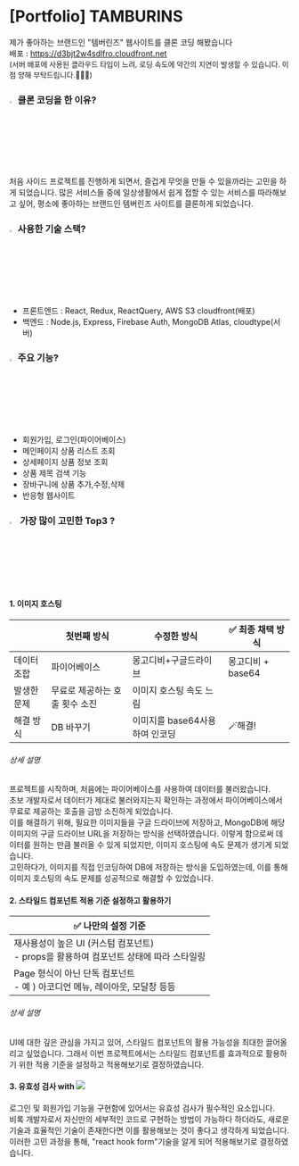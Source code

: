 # [Portfolio] TAMBURINS
제가 좋아하는 브랜드인 "템버린즈" 웹사이트를 클론 코딩 해봤습니다 <br/>
배포 : https://d3bjt2w4sdlfro.cloudfront.net
<br/><span style="font-size:13px">(서버 배포에 사용된 클라우드 타입이 느려, 로딩 속도에 약간의 지연이 발생할 수 있습니다. 이 점 양해 부탁드립니다.🙇🏻‍♀️)</span>

### <img src="https://raw.githubusercontent.com/Tarikul-Islam-Anik/Animated-Fluent-Emojis/master/Emojis/Objects/Light%20Bulb.png" alt="Light Bulb" width="3%" />클론 코딩을 한 이유?
처음 사이드 프로젝트를 진행하게 되면서, 즐겁게 무엇을 만들 수 있을까라는 고민을 하게 되었습니다. 많은 서비스들 중에 일상생활에서 쉽게 접할 수 있는 서비스를 따라해보고 싶어, 평소에 좋아하는 브랜드인 템버린즈 사이트를 클론하게 되었습니다.

### <img src="https://raw.githubusercontent.com/Tarikul-Islam-Anik/Animated-Fluent-Emojis/master/Emojis/Objects/Gear.png" alt="Gear" width="3%" />사용한 기술 스택?

- 프론트엔드 : React, Redux, ReactQuery, AWS S3 cloudfront(배포)
- 백엔드 : Node.js, Express, Firebase Auth, MongoDB Atlas, cloudtype(서버)

### <img src="https://raw.githubusercontent.com/Tarikul-Islam-Anik/Animated-Fluent-Emojis/master/Emojis/Objects/Gear.png" alt="Gear" width="3%" />주요 기능?

- 회원가입, 로그인(파이어베이스)
- 메인페이지 상품 리스트 조회
- 상세페이지 상품 정보 조회
- 상품 제목 검색 기능
- 장바구니에 상품 추가,수정,삭제
- 반응형 웹사이트

### <img src="https://raw.githubusercontent.com/Tarikul-Islam-Anik/Telegram-Animated-Emojis/main/Smileys/Face%20Holding%20Back%20Tears.webp" alt="Face Holding Back Tears"  width="3%"  /> 가장 많이 고민한 Top3 ?

#### 1. 이미지 호스팅<br/>

| | 첫번째 방식 | 수정한 방식 | ✅ 최종 채택 방식 |
| ----- | --- | --- | --- |
|데이터 조합 | 파이어베이스 | 몽고디비+구글드라이브 | 몽고디비 + base64|
| 발생한 문제 |무료로 제공하는 호출 횟수 소진  | 이미지 호스팅 속도 느림 | |
|해결 방식| DB 바꾸기| 이미지를 base64사용하여 인코딩|🪄해결!

###### 상세 설명
프로젝트를 시작하며, 처음에는 파이어베이스를 사용하여 데이터를 불러왔습니다.<br/> 
초보 개발자로서 데이터가 제대로 불러와지는지 확인하는 과정에서 파이어베이스에서 무료로 제공하는 호출을 금방 소진하게 되었습니다. <br/> 
이를 해결하기 위해, 필요한 이미지들을 구글 드라이브에 저장하고, MongoDB에 해당 이미지의 구글 드라이브 URL을 저장하는 방식을 선택하였습니다. 이렇게 함으로써 데이터를 원하는 만큼 불러올 수 있게 되었지만, 이미지 호스팅에 속도 문제가 생기게 되었습니다. <br/> 
고민하다가, 이미지를 직접 인코딩하여 DB에 저장하는 방식을 도입하였는데, 이를 통해 이미지 호스팅의 속도 문제를 성공적으로 해결할 수 있었습니다.

#### 2. 스타일드 컴포넌트 적용 기준 설정하고 활용하기 <br/>

| ✅ 나만의 설정 기준|
| --- | 
|재사용성이 높은 UI (커스텀 컴포넌트) <br/> - props을 활용하여 컴포넌트 상태에 따라 스타일링|
| Page 형식이 아닌 단독 컴포넌트  <br/>  - 예 ) 아코디언 메뉴, 레이아웃, 모달창 등등|

###### 상세 설명
UI에 대한 깊은 관심을 가지고 있어, 스타일드 컴포넌트의 활용 가능성을 최대한 끌어올리고 싶었습니다. 그래서 이번 프로젝트에서는 스타일드 컴포넌트를 효과적으로 활용하기 위한 적용 기준을 설정하고 적용해보기로 결정하였습니다.


####  3. 유효성 검사 with <img src="https://img.shields.io/badge/reacthookform-EC5990?style=for-the-badge&logo=reacthookform&logoColor=61DAFB"/>

로그인 및 회원가입 기능을 구현함에 있어서는 유효성 검사가 필수적인 요소입니다. <br/>
비록 개발자로서 자신만의 세부적인 코드로 구현하는 방법이 가능하다 하더라도, 새로운 기술과 효율적인 기술이 존재한다면 이를 활용해보는 것이 좋다고 생각하게 되었습니다. <br/>이러한 고민 과정을 통해, "react hook form"기술을 알게 되어 적용해보기로 결정하였습니다.
